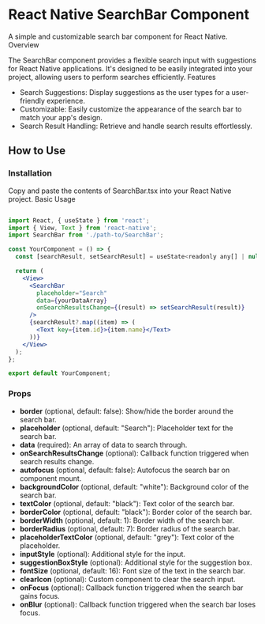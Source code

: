 # React Native SearchBar Component

A simple and customizable search bar component for React Native.
Overview

The SearchBar component provides a flexible search input with suggestions for React Native applications. It's designed to be easily integrated into your project, allowing users to perform searches efficiently.
Features

- Search Suggestions: Display suggestions as the user types for a user-friendly experience.
- Customizable: Easily customize the appearance of the search bar to match your app's design.
- Search Result Handling: Retrieve and handle search results effortlessly.

## How to Use

### Installation

Copy and paste the contents of SearchBar.tsx into your React Native project.
Basic Usage

```jsx

import React, { useState } from 'react';
import { View, Text } from 'react-native';
import SearchBar from './path-to/SearchBar';

const YourComponent = () => {
  const [searchResult, setSearchResult] = useState<readonly any[] | null>();

  return (
    <View>
      <SearchBar
        placeholder="Search"
        data={yourDataArray}
        onSearchResultsChange={(result) => setSearchResult(result)}
      />
      {searchResult?.map((item) => (
        <Text key={item.id}>{item.name}</Text>
      ))}
    </View>
  );
};

export default YourComponent;
```

### Props

- **border** (optional, default: false): Show/hide the border around the search bar.
- **placeholder** (optional, default: "Search"): Placeholder text for the search bar.
- **data** (required): An array of data to search through.
- **onSearchResultsChange** (optional): Callback function triggered when search results change.
- **autofocus** (optional, default: false): Autofocus the search bar on component mount.
- **backgroundColor** (optional, default: "white"): Background color of the search bar.
- **textColor** (optional, default: "black"): Text color of the search bar.
- **borderColor** (optional, default: "black"): Border color of the search bar.
- **borderWidth** (optional, default: 1): Border width of the search bar.
- **borderRadius** (optional, default: 7): Border radius of the search bar.
- **placeholderTextColor** (optional, default: "grey"): Text color of the placeholder.
- **inputStyle** (optional): Additional style for the input.
- **suggestionBoxStyle** (optional): Additional style for the suggestion box.
- **fontSize** (optional, default: 16): Font size of the text in the search bar.
- **clearIcon** (optional): Custom component to clear the search input.
- **onFocus** (optional): Callback function triggered when the search bar gains focus.
- **onBlur** (optional): Callback function triggered when the search bar loses focus.
